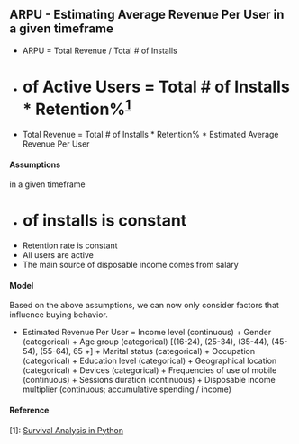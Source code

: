 ## ARPU - Estimating Average Revenue Per User in a given timeframe
- ARPU = Total Revenue / Total # of Installs
- # of Active Users = Total # of Installs * Retention%<sup>[1](#myfootnote1)</sup>
- Total Revenue = Total # of Installs * Retention% * Estimated Average Revenue Per User


#### Assumptions
in a given timeframe
- # of installs is constant
- Retention rate is constant
- All users are active
- The main source of disposable income comes from salary
 
 
#### Model
Based on the above assumptions, we can now only consider factors that influence buying behavior.
- Estimated Revenue Per User = Income level (continuous) + Gender (categorical) + Age group (categorical) [(16-24),
(25-34), (35-44), (45-54), (55-64), 65 +] + Marital status (categorical) + Occupation (categorical) + Education level (categorical) + Geographical location (categorical) + Devices (categorical) + Frequencies of use of mobile (continuous) + Sessions duration (continuous) + Disposable income multiplier (continuous; accumulative spending / income)


#### Reference
<a name="myfootnote1">[1]</a>: [Survival Analysis in Python](https://github.com/CamDavidsonPilon/lifelines)

